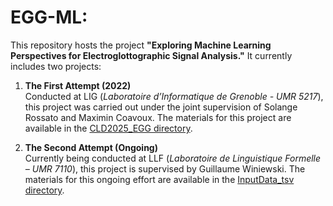 # EGG-ML: 

This repository hosts the project **"Exploring Machine Learning Perspectives for Electroglottographic Signal Analysis."** It currently includes two projects:  

1. **The First Attempt (2022)**  
   Conducted at LIG (*Laboratoire d’Informatique de Grenoble - UMR 5217*), this project was carried out under the joint supervision of Solange Rossato and Maximin Coavoux. The materials for this project are available in the [CLD2025_EGG directory](https://github.com/MinhChauNGUYEN/EGG-ML/tree/main/CLD2025_EGG).  

2. **The Second Attempt (Ongoing)**  
   Currently being conducted at LLF (*Laboratoire de Linguistique Formelle – UMR 7110*), this project is supervised by Guillaume Winiewski. The materials for this ongoing effort are available in the [InputData_tsv directory](https://github.com/MinhChauNGUYEN/EGG-ML/tree/main/InputData_tsv).  
